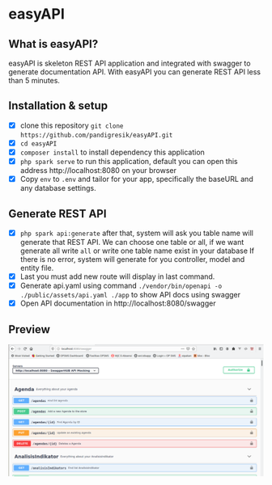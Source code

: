 # easyAPI

## What is easyAPI?

easyAPI is skeleton REST API application and integrated with swagger to generate documentation API.
With easyAPI you can generate REST API less than 5 minutes.

## Installation & setup

- [X] clone this repository `git clone https://github.com/pandigresik/easyAPI.git` 
- [X] `cd easyAPI`
- [X] `composer install` to install dependency this application
- [X] `php spark serve` to run this application, default you can open this address http://localhost:8080 on your browser
- [X] Copy `env` to `.env` and tailor for your app, specifically the baseURL and any database settings.

## Generate REST API
- [X] `php spark api:generate`
after that, system will ask you table name will generate that REST API. We can choose one table or all, if we want generate all write `all` or write one table name exist in your database
If there is no error, system will generate for you controller, model and entity file.
- [X] Last you must add new route will display in last command.
- [X] Generate api.yaml using command `./vendor/bin/openapi -o ./public/assets/api.yaml ./app` to show API docs using swagger
- [X] Open API documentation in http://localhost:8080/swagger

## Preview

![API Docs Preview](preview/apidocs.png)
